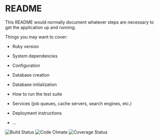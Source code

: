 # README

This README would normally document whatever steps are necessary to get the
application up and running.

Things you may want to cover:

* Ruby version

* System dependencies

* Configuration

* Database creation

* Database initialization

* How to run the test suite

* Services (job queues, cache servers, search engines, etc.)

* Deployment instructions

* ...

![Build Status](https://codeship.com/projects/<2e168cb0-3cdf-0135-9cfd-46abcfe07161>/status?branch=master)
![Code Climate](https://codeclimate.com/github/<Bskarol>/<runner_reviews>.png)
![Coverage Status](https://coveralls.io/repos/<Bskarol>/<runner_reviews>/badge.png)

